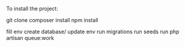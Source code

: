 

To install the project:


git clone
composer install
npm install

fill env
create database/ update env
run migrations
run seeds
run php artisan queue:work
